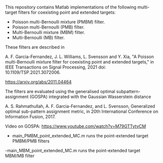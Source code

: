 This repository contains Matlab implementations of the following multi-target filters for coexisting point and extended targets:

- Poisson multi-Bernoulli mixture (PMBM) filter.
- Poisson multi-Bernoulli (PMB) filter.
- Multi-Bernoulli mixture (MBM) filter.
- Multi-Bernoulli (MB) filter.

These filters are described in 

A. F. Garcia-Fernandez, J. L. Williams, L. Svensson and Y. Xia, "A Poisson multi-Bernoulli mixture filter for coexisting point and extended targets," in IEEE Transactions on Signal Processing, 2021 doi: 10.1109/TSP.2021.3072006.


https://arxiv.org/abs/2011.04464


The filters are evaluated using the generalised optimal subpattern-assignment (GOSPA) integrated with the Gaussian Wasserstein distance

A. S. Rahmathullah, A. F. Garcia-Fernandez, and L. Svensson, Generalized optimal sub-pattern assignment metric, in 20th International Conference on Information Fusion, 2017.

Video on GOSPA: https://www.youtube.com/watch?v=M79GTTytvCM


- main_PMBM_point_extended_MC.m runs the point-extended target PMBM/PMB filters

-main_MBM_point_extended_MC.m runs the point-extended target MBM/MB filter



